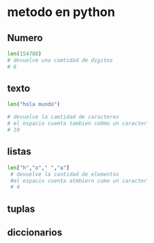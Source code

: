 # metodo en python 
## Numero
```python
len(154788)
# devuelve una camtidad de digitos 
# 6

```
## texto 
```python
len("hola mundo")

# devuelve la camtidad de caracteres 
# el espacio cuemta tambien co0mo un caracter 
# 10
```
## listas 
```python
len["h","o"," ","a"]
 # devuelve la cantidad de elementos
 #el espacio cuenta atmbiern como un caracter
 # 4
  ```

  ## tuplas
  ## diccionarios




